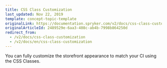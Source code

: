 ```yaml
---
title: CSS Class Customization
last_updated: Nov 22, 2019
template: concept-topic-template
originalLink: https://documentation.spryker.com/v2/docs/css-class-customization
originalArticleId: 2489529e-6aa3-408c-ab4b-7998b864250d
redirect_from:
  - /v2/docs/css-class-customization
  - /v2/docs/en/css-class-customization
---
```


You can fully customize the storefront appearance to match your CI using the CSS Classes.
